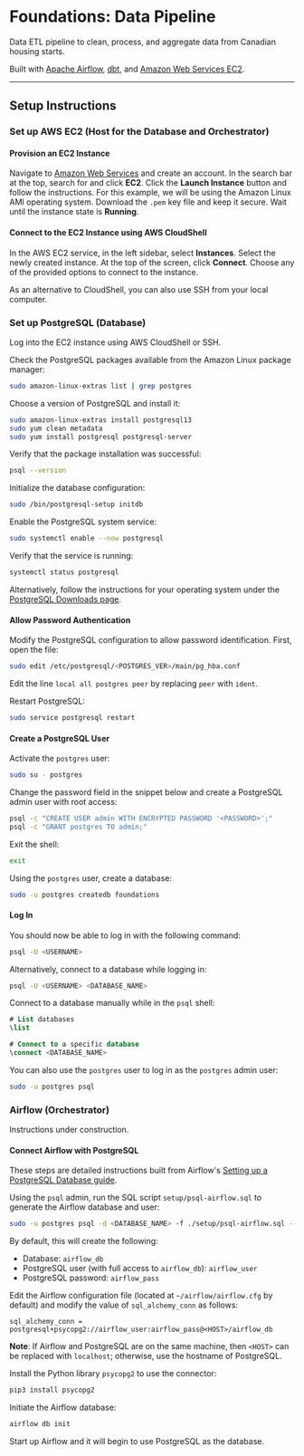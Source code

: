 # Foundations: Data Pipeline

Data ETL pipeline to clean, process, and aggregate data from Canadian housing starts.

Built with [Apache Airflow](https://airflow.apache.org/), [dbt](https://www.getdbt.com/), and [Amazon Web Services EC2](https://aws.amazon.com/ec2/).

___

## Setup Instructions

### Set up AWS EC2 (Host for the Database and Orchestrator)

#### Provision an EC2 Instance
Navigate to [Amazon Web Services](https://aws.amazon.com/) and create an account.
In the search bar at the top, search for and click **EC2**.
Click the **Launch Instance** button and follow the instructions. For this example, we will be using the Amazon Linux AMI operating system.
Download the `.pem` key file and keep it secure.
Wait until the instance state is **Running**.

#### Connect to the EC2 Instance using AWS CloudShell

In the AWS EC2 service, in the left sidebar, select **Instances**.
Select the newly created instance.
At the top of the screen, click **Connect**.
Choose any of the provided options to connect to the instance.

As an alternative to CloudShell, you can also use SSH from your local computer.

### Set up PostgreSQL (Database)

Log into the EC2 instance using AWS CloudShell or SSH.

Check the PostgreSQL packages available from the Amazon Linux package manager:
```bash
sudo amazon-linux-extras list | grep postgres
```

Choose a version of PostgreSQL and install it:
```bash
sudo amazon-linux-extras install postgresql13
sudo yum clean metadata
sudo yum install postgresql postgresql-server
```

Verify that the package installation was successful:
```bash
psql --version
```

Initialize the database configuration:
```bash
sudo /bin/postgresql-setup initdb
```

Enable the PostgreSQL system service:
```bash
sudo systemctl enable --now postgresql
```

Verify that the service is running:
```bash
systemctl status postgresql
```

Alternatively, follow the instructions for your operating system under the [PostgreSQL Downloads page](https://www.postgresql.org/download/).

#### Allow Password Authentication

Modify the PostgreSQL configuration to allow password identification. First, open the file:
```bash
sudo edit /etc/postgresql/<POSTGRES_VER>/main/pg_hba.conf
```

Edit the line `local all postgres peer` by replacing `peer` with `ident`.

Restart PostgreSQL:
```bash
sudo service postgresql restart
```

#### Create a PostgreSQL User

Activate the `postgres` user:
```bash
sudo su - postgres
```

Change the password field in the snippet below and create a PostgreSQL admin user with root access:
```bash
psql -c "CREATE USER admin WITH ENCRYPTED PASSWORD '<PASSWORD>';"
psql -c "GRANT postgres TO admin;"
```

Exit the shell:
```bash
exit
```

Using the `postgres` user, create a database:
```bash
sudo -u postgres createdb foundations
```

#### Log In

You should now be able to log in with the following command:
```bash
psql -U <USERNAME>
```

Alternatively, connect to a database while logging in:
```bash
psql -U <USERNAME> <DATABASE_NAME>
```

Connect to a database manually while in the `psql` shell:
```sql
# List databases
\list

# Connect to a specific database
\connect <DATABASE_NAME>
```

You can also use the `postgres` user to log in as the `postgres` admin user:
```bash
sudo -u postgres psql
```



### Airflow (Orchestrator)

Instructions under construction.


#### Connect Airflow with PostgreSQL

These steps are detailed instructions built from Airflow's [Setting up a PostgreSQL Database guide](https://airflow.apache.org/docs/apache-airflow/2.2.2/howto/set-up-database.html#setting-up-a-postgresql-database).


Using the `psql` admin, run the SQL script `setup/psql-airflow.sql` to generate the Airflow database and user:
```bash
sudo -u postgres psql -d <DATABASE_NAME> -f ./setup/psql-airflow.sql --echo-all
```

By default, this will create the following:
- Database: `airflow_db`
- PostgreSQL user (with full access to `airflow_db`): `airflow_user`
- PostgreSQL password: `airflow_pass`


Edit the Airflow configuration file (located at `~/airflow/airflow.cfg` by default) and modify the value of `sql_alchemy_conn` as follows:
```
sql_alchemy_conn = postgresql+psycopg2://airflow_user:airflow_pass@<HOST>/airflow_db
```

**Note**: If Airflow and PostgreSQL are on the same machine, then `<HOST>` can be replaced with `localhost`; otherwise, use the hostname of PostgreSQL.


Install the Python library `psycopg2` to use the connector:
```bash
pip3 install psycopg2
```


Initiate the Airflow database:
```bash
airflow db init
```

Start up Airflow and it will begin to use PostgreSQL as the database.

